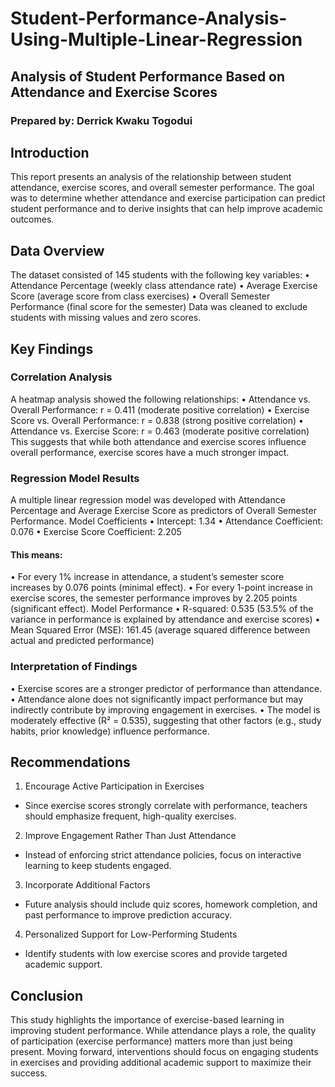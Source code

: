 # Student-Performance-Analysis-Using-Multiple-Linear-Regression

## Analysis of Student Performance Based on Attendance and Exercise Scores
### Prepared by: Derrick Kwaku Togodui

## Introduction
This report presents an analysis of the relationship between student attendance, exercise scores, and overall semester performance. The goal was to determine whether attendance and exercise participation can predict student performance and to derive insights that can help improve academic outcomes.

## Data Overview
The dataset consisted of 145 students with the following key variables:
• Attendance Percentage (weekly class attendance rate)
• Average Exercise Score (average score from class exercises)
• Overall Semester Performance (final score for the semester)
Data was cleaned to exclude students with missing values and zero scores.
## Key Findings
### Correlation Analysis
A heatmap analysis showed the following relationships:
• Attendance vs. Overall Performance: r = 0.411 (moderate positive correlation)
• Exercise Score vs. Overall Performance: r = 0.838 (strong positive correlation)
• Attendance vs. Exercise Score: r = 0.463 (moderate positive correlation)
This suggests that while both attendance and exercise scores influence overall performance, exercise scores have a much stronger impact.
### Regression Model Results
A multiple linear regression model was developed with Attendance Percentage and Average Exercise Score as predictors of Overall Semester Performance.
Model Coefficients
• Intercept: 1.34
• Attendance Coefficient: 0.076
• Exercise Score Coefficient: 2.205
#### This means:
• For every 1% increase in attendance, a student’s semester score increases by 0.076 points (minimal effect).
• For every 1-point increase in exercise scores, the semester performance improves by 2.205 points (significant effect).
Model Performance
• R-squared: 0.535 (53.5% of the variance in performance is explained by attendance and exercise scores)
• Mean Squared Error (MSE): 161.45 (average squared difference between actual and predicted performance)
### Interpretation of Findings
• Exercise scores are a stronger predictor of performance than attendance.
• Attendance alone does not significantly impact performance but may indirectly contribute by improving engagement in exercises.
• The model is moderately effective (R² = 0.535), suggesting that other factors (e.g., study habits, prior knowledge) influence performance.
## Recommendations
1. Encourage Active Participation in Exercises
  - Since exercise scores strongly correlate with performance, teachers should emphasize frequent, high-quality exercises.
2. Improve Engagement Rather Than Just Attendance
  - Instead of enforcing strict attendance policies, focus on interactive learning to keep students engaged.
3. Incorporate Additional Factors
  - Future analysis should include quiz scores, homework completion, and past performance to improve prediction accuracy.
4. Personalized Support for Low-Performing Students
  - Identify students with low exercise scores and provide targeted academic support.
## Conclusion
This study highlights the importance of exercise-based learning in improving student performance. While attendance plays a role, the quality of participation (exercise performance) matters more than just being present.
Moving forward, interventions should focus on engaging students in exercises and providing additional academic support to maximize their success.
